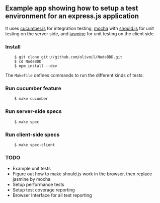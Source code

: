 ## Example app showing how to setup a test environment for an express.js application

It uses [cucumber.js](https://github.com/cucumber/cucumber-js) for integration testing, [mocha](http://visionmedia.github.com/mocha/) with [should.js](https://github.com/visionmedia/should.js) for unit testing on the server side, and [jasmine](http://pivotal.github.com/jasmine/) for unit testing on the client side. 

### Install

``` shell
    $ git clone git://github.com/olivoil/NodeBDD.git
    $ cd NodeBDD
    $ npm install --dev
```

The `Makefile` defines commands to run the different kinds of tests:

### Run cucumber feature

``` shell
    $ make cucumber
```

### Run server-side specs

``` shell
    $ make spec
```

### Run client-side specs

``` shell
    $ make spec-client
```

### TODO

+ Example unit tests
+ Figure out how to make should.js work in the browser, then replace jasmine by mocha
+ Setup performance tests
+ Setup test coverage reporting
+ Browser Interface for all test reporting

